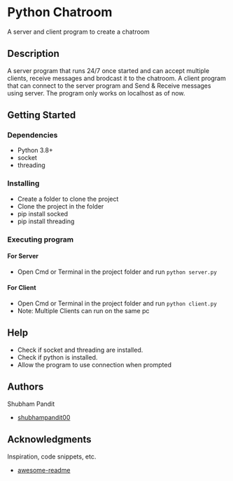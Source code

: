 # Python Chatroom
A server and client program to create a chatroom

## Description
A server program that runs 24/7 once started and can accept multiple clients, receive messages and brodcast it to the chatroom. A client program that can connect to the server program and Send & Receive messages using server. The program only works on localhost as of now.

## Getting Started

### Dependencies
- Python 3.8+
- socket
- threading

### Installing
- Create a folder to clone the project
- Clone the project in the folder
- pip install socked
- pip install threading

### Executing program
#### For Server
- Open Cmd or Terminal in the project folder and run ```python server.py```
#### For Client
- Open Cmd or Terminal in the project folder and run ```python client.py```
- Note: Multiple Clients can run on the same pc

## Help
- Check if socket and threading are installed.
- Check if python is installed.
- Allow the program to use connection when prompted

## Authors

Shubham Pandit  
- [shubhampandit00](https://www.linkedin.com/in/shubhampandit00/)

## Acknowledgments

Inspiration, code snippets, etc.
* [awesome-readme](https://github.com/matiassingers/awesome-readme)
